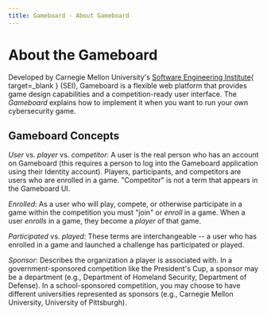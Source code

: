 ```yaml
---
title: Gameboard - About Gameboard
---
```


# About the Gameboard

Developed by Carnegie Mellon University's [Software Engineering Institute](https://github.com/cmu-sei){ target=\_blank } (SEI), Gameboard is a flexible web platform that provides game design capabilities and a competition-ready user interface. The _Gameboard_ explains how to implement it when you want to run your own cybersecurity game.

## Gameboard Concepts

_User_ vs. _player_ vs. _competitor_: A user is the real person who has an account on Gameboard (this requires a person to log into the Gameboard application using their Identity account). Players, participants, and competitors are users who are enrolled in a game. "Competitor" is not a term that appears in the Gameboard UI.

_Enrolled_: As a user who will play, compete, or otherwise participate in a game within the competition you must "join" or _enroll_ in a game. When a user _enrolls_ in a game, they become a _player_ of that game.

_Participated_ vs. _played_: These terms are interchangeable -- a user who has enrolled in a game and launched a challenge has participated or played.

_Sponsor_: Describes the organization a player is associated with. In a government-sponsored competition like the President's Cup, a sponsor may be a department (e.g., Department of Homeland Security, Department of Defense). In a school-sponsored competition, you may choose to have different universities represented as sponsors (e.g., Carnegie Mellon University, University of Pittsburgh).
